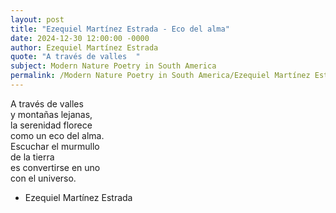 ```yaml
---
layout: post
title: "Ezequiel Martínez Estrada - Eco del alma"
date: 2024-12-30 12:00:00 -0000
author: Ezequiel Martínez Estrada
quote: "A través de valles  "
subject: Modern Nature Poetry in South America
permalink: /Modern Nature Poetry in South America/Ezequiel Martínez Estrada/Ezequiel Martínez Estrada - Eco del alma
---
```


A través de valles  
y montañas lejanas,  
la serenidad florece  
como un eco del alma.  
Escuchar el murmullo  
de la tierra  
es convertirse en uno  
con el universo.

- Ezequiel Martínez Estrada
